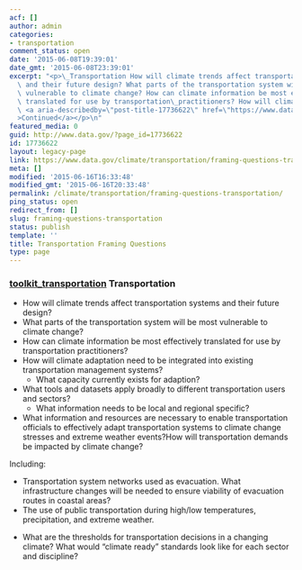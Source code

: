 ```yaml
---
acf: []
author: admin
categories:
- transportation
comment_status: open
date: '2015-06-08T19:39:01'
date_gmt: '2015-06-08T23:39:01'
excerpt: "<p>\_Transportation How will climate trends affect transportation systems\
  \ and their future design? What parts of the transportation system will be most\
  \ vulnerable to climate change? How can climate information be most effectively\
  \ translated for use by transportation\_practitioners? How will climate &hellip;\
  \ <a aria-describedby=\"post-title-17736622\" href=\"https://www.data.gov/climate/transportation/framing-questions-transportation/\"\
  >Continued</a></p>\n"
featured_media: 0
guid: http://www.data.gov/?page_id=17736622
id: 17736622
layout: legacy-page
link: https://www.data.gov/climate/transportation/framing-questions-transportation/
meta: []
modified: '2015-06-16T16:33:48'
modified_gmt: '2015-06-16T20:33:48'
permalink: /climate/transportation/framing-questions-transportation/
ping_status: open
redirect_from: []
slug: framing-questions-transportation
status: publish
template: ''
title: Transportation Framing Questions
type: page
---
```

### [toolkit_transportation](https://s3.amazonaws.com/bsp-ocsit-prod-east-appdata/datagov/wordpress/2014/10/toolkit_transportation.jpg) Transportation


+ How will climate trends affect transportation systems and their future design?
+ What parts of the transportation system will be most vulnerable to climate change?
+ How can climate information be most effectively translated for use by transportation practitioners?
+ How will climate adaptation need to be integrated into existing transportation management systems?
	- What capacity currently exists for adaption?
+ What tools and datasets apply broadly to different transportation users and sectors?
	- What information needs to be local and regional specific?
+ What information and resources are necessary to enable transportation officials to effectively adapt transportation systems to climate change stresses and extreme weather events?How will transportation demands be impacted by climate change?


Including:


+ Transportation system networks used as evacuation. What infrastructure changes will be needed to ensure viability of evacuation routes in coastal areas?
+ The use of public transportation during high/low temperatures, precipitation, and extreme weather.

* What are the thresholds for transportation decisions in a changing climate? What would “climate ready” standards look like for each sector and discipline?



